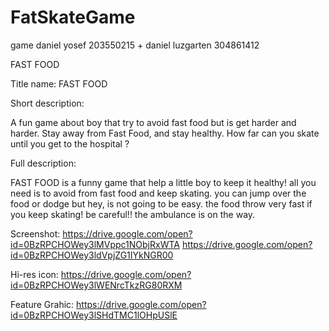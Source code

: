 # FatSkateGame
game
daniel yosef 203550215 + daniel luzgarten 304861412

FAST FOOD

Title name:
FAST FOOD

Short description:

A fun game about boy that try to avoid fast food but is get harder and harder.
Stay away from Fast Food, and stay healthy.
How far can you skate until you get to the hospital ?

Full description:

FAST FOOD is a funny game that help a little boy to keep it healthy!
all you need is to avoid from fast food and keep skating.
you can jump over the food or dodge but hey, is not going to be easy.
the food throw very fast if you keep skating!
be careful!! the ambulance is on the way.




Screenshot:
https://drive.google.com/open?id=0BzRPCHOWey3lMVppc1NObjRxWTA
https://drive.google.com/open?id=0BzRPCHOWey3ldVpjZG1IYkNGR00

Hi-res icon:
https://drive.google.com/open?id=0BzRPCHOWey3lWENrcTkzRG80RXM

Feature Grahic:
https://drive.google.com/open?id=0BzRPCHOWey3lSHdTMC1lOHpUSlE


